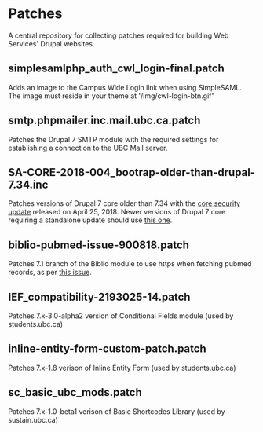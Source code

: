 # Patches

A central repository for collecting patches required for building Web Services' Drupal websites.

## simplesamlphp_auth_cwl_login-final.patch

Adds an image to the Campus Wide Login link when using SimpleSAML. The image must reside in your theme at '/img/cwl-login-btn.gif"

## smtp.phpmailer.inc.mail.ubc.ca.patch

Patches the Drupal 7 SMTP module with the required settings for establishing a connection to the UBC Mail server.

## SA-CORE-2018-004_bootrap-older-than-drupal-7.34.inc

Patches versions of Drupal 7 core older than 7.34 with the [core security update](https://www.drupal.org/sa-core-2018-004) released on April 25, 2018. Newer versions of Drupal 7 core requiring a standalone update should use [this one](https://cgit.drupalcode.org/drupal/rawdiff/?h=7.x&id=080daa38f265ea28444c540832509a48861587d0).

## biblio-pubmed-issue-900818.patch

Patches 7.1 branch of the Biblio module to use https when fetching pubmed records, as per [this issue](https://www.drupal.org/project/biblio/issues/900818).

## IEF_compatibility-2193025-14.patch

Patches 7.x-3.0-alpha2 version of Conditional Fields module (used by students.ubc.ca)

## inline-entity-form-custom-patch.patch

Patches 7.x-1.8 verison of Inline Entity Form (used by students.ubc.ca)

## sc_basic_ubc_mods.patch

Patches 7.x-1.0-beta1 verison of Basic Shortcodes Library (used by sustain.ubc.ca)
